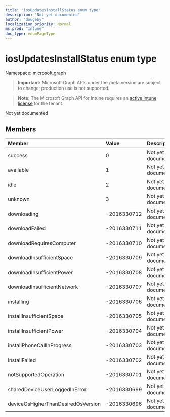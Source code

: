 ```yaml
---
title: "iosUpdatesInstallStatus enum type"
description: "Not yet documented"
author: "dougeby"
localization_priority: Normal
ms.prod: "Intune"
doc_type: enumPageType
---
```


# iosUpdatesInstallStatus enum type

Namespace: microsoft.graph

> **Important:** Microsoft Graph APIs under the /beta version are subject to change; production use is not supported.

> **Note:** The Microsoft Graph API for Intune requires an [active Intune license](https://go.microsoft.com/fwlink/?linkid=839381) for the tenant.

Not yet documented

## Members
|Member|Value|Description|
|:---|:---|:---|
|success|0|Not yet documented|
|available|1|Not yet documented|
|idle|2|Not yet documented|
|unknown|3|Not yet documented|
|downloading|-2016330712|Not yet documented|
|downloadFailed|-2016330711|Not yet documented|
|downloadRequiresComputer|-2016330710|Not yet documented|
|downloadInsufficientSpace|-2016330709|Not yet documented|
|downloadInsufficientPower|-2016330708|Not yet documented|
|downloadInsufficientNetwork|-2016330707|Not yet documented|
|installing|-2016330706|Not yet documented|
|installInsufficientSpace|-2016330705|Not yet documented|
|installInsufficientPower|-2016330704|Not yet documented|
|installPhoneCallInProgress|-2016330703|Not yet documented|
|installFailed|-2016330702|Not yet documented|
|notSupportedOperation|-2016330701|Not yet documented|
|sharedDeviceUserLoggedInError|-2016330699|Not yet documented|
|deviceOsHigherThanDesiredOsVersion|-2016330696|Not yet documented|



